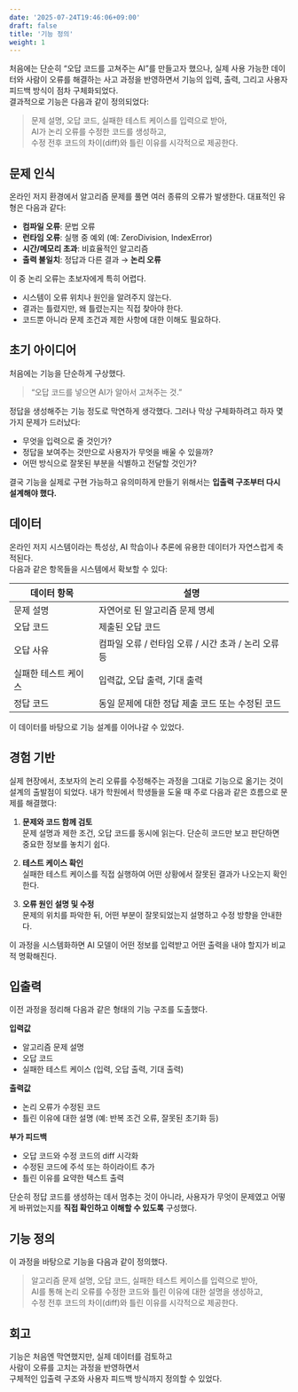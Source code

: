 ```yaml
---
date: '2025-07-24T19:46:06+09:00'
draft: false
title: '기능 정의'
weight: 1
---
```


처음에는 단순히 “오답 코드를 고쳐주는 AI”를 만들고자 했으나, 실제 사용 가능한 데이터와 사람이 오류를 해결하는 사고 과정을 반영하면서 기능의 입력, 출력, 그리고 사용자 피드백 방식이 점차 구체화되었다.  
결과적으로 기능은 다음과 같이 정의되었다:

> 문제 설명, 오답 코드, 실패한 테스트 케이스를 입력으로 받아,  
> AI가 논리 오류를 수정한 코드를 생성하고,  
> 수정 전후 코드의 차이(diff)와 틀린 이유를 시각적으로 제공한다.


## 문제 인식

온라인 저지 환경에서 알고리즘 문제를 풀면 여러 종류의 오류가 발생한다. 대표적인 유형은 다음과 같다:

* **컴파일 오류**: 문법 오류
* **런타임 오류**: 실행 중 예외 (예: ZeroDivision, IndexError)
* **시간/메모리 초과**: 비효율적인 알고리즘
* **출력 불일치**: 정답과 다른 결과 → **논리 오류**

이 중 논리 오류는 초보자에게 특히 어렵다.  
* 시스템이 오류 위치나 원인을 알려주지 않는다.
* 결과는 틀렸지만, 왜 틀렸는지는 직접 찾아야 한다.
* 코드뿐 아니라 문제 조건과 제한 사항에 대한 이해도 필요하다.


## 초기 아이디어

처음에는 기능을 단순하게 구상했다.

> “오답 코드를 넣으면 AI가 알아서 고쳐주는 것.”

정답을 생성해주는 기능 정도로 막연하게 생각했다.
그러나 막상 구체화하려고 하자 몇 가지 문제가 드러났다:

* 무엇을 입력으로 줄 것인가?
* 정답을 보여주는 것만으로 사용자가 무엇을 배울 수 있을까?
* 어떤 방식으로 잘못된 부분을 식별하고 전달할 것인가?

결국 기능을 실제로 구현 가능하고 유의미하게 만들기 위해서는 **입출력 구조부터 다시 설계해야 했다.**


## 데이터

온라인 저지 시스템이라는 특성상, AI 학습이나 추론에 유용한 데이터가 자연스럽게 축적된다.  
다음과 같은 항목들을 시스템에서 확보할 수 있다:

| 데이터 항목      | 설명                                |
| ----------- | --------------------------------- |
| 문제 설명       | 자연어로 된 알고리즘 문제 명세                 |
| 오답 코드       | 제출된 오답 코드                         |
| 오답 사유       | 컴파일 오류 / 런타임 오류 / 시간 초과 / 논리 오류 등 |
| 실패한 테스트 케이스 | 입력값, 오답 출력, 기대 출력                 |
| 정답 코드       | 동일 문제에 대한 정답 제출 코드 또는 수정된 코드      |

이 데이터를 바탕으로 기능 설계를 이어나갈 수 있었다.


## 경험 기반

실제 현장에서, 초보자의 논리 오류를 수정해주는 과정을 그대로 기능으로 옮기는 것이 설계의 출발점이 되었다.
내가 학원에서 학생들을 도울 때 주로 다음과 같은 흐름으로 문제를 해결했다:

1. **문제와 코드 함께 검토**  
   문제 설명과 제한 조건, 오답 코드를 동시에 읽는다.
   단순히 코드만 보고 판단하면 중요한 정보를 놓치기 쉽다.

2. **테스트 케이스 확인**  
   실패한 테스트 케이스를 직접 실행하여 어떤 상황에서 잘못된 결과가 나오는지 확인한다.

3. **오류 원인 설명 및 수정**  
   문제의 위치를 파악한 뒤, 어떤 부분이 잘못되었는지 설명하고 수정 방향을 안내한다.

이 과정을 시스템화하면 AI 모델이 어떤 정보를 입력받고 어떤 출력을 내야 할지가 비교적 명확해진다.


## 입출력

이전 과정을 정리해 다음과 같은 형태의 기능 구조를 도출했다.

**입력값**

* 알고리즘 문제 설명
* 오답 코드
* 실패한 테스트 케이스 (입력, 오답 출력, 기대 출력)

**출력값**

* 논리 오류가 수정된 코드
* 틀린 이유에 대한 설명 (예: 반복 조건 오류, 잘못된 초기화 등)

**부가 피드백**

* 오답 코드와 수정 코드의 diff 시각화
* 수정된 코드에 주석 또는 하이라이트 추가
* 틀린 이유를 요약한 텍스트 출력

단순히 정답 코드를 생성하는 데서 멈추는 것이 아니라, 사용자가 무엇이 문제였고 어떻게 바뀌었는지를 **직접 확인하고 이해할 수 있도록** 구성했다.


## 기능 정의

이 과정을 바탕으로 기능을 다음과 같이 정의했다.

> 알고리즘 문제 설명, 오답 코드, 실패한 테스트 케이스를 입력으로 받아,  
> AI를 통해 논리 오류를 수정한 코드와 틀린 이유에 대한 설명을 생성하고,  
> 수정 전후 코드의 차이(diff)와 틀린 이유를 시각적으로 제공한다.


## 회고

기능은 처음엔 막연했지만, 실제 데이터를 검토하고  
사람이 오류를 고치는 과정을 반영하면서  
구체적인 입출력 구조와 사용자 피드백 방식까지 정의할 수 있었다.  
